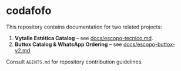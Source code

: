 # codafofo

This repository contains documentation for two related projects:

1. **Vytalle Estética Catalog** – see [docs/escopo-tecnico.md](docs/escopo-tecnico.md).
2. **Buttox Catalog & WhatsApp Ordering** – see [docs/escopo-buttox-v2.md](docs/escopo-buttox-v2.md).

Consult `AGENTS.md` for repository contribution guidelines.

